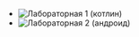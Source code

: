 - ![Лабораторная 1 (котлин)][1]
- ![Лабораторная 2 (андроид)][2]

[1]: https://github.com/MeGysssTaa/bfu-android-labs/blob/main/BfuAndroidLabsRe/app/src/main/java/me/darksidecode/bfuandroidlabsre/Lab1.kt

[2]: https://github.com/MeGysssTaa/bfu-android-labs/blob/main/BfuAndroidLabsRe/app/src/main/java/me/darksidecode/bfuandroidlabsre/MainActivity.kt
